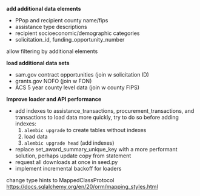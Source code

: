 **add additional data elements**
- PPop and recipient county name/fips
- assistance type descriptions
- recipient socioeconomic/demographic categories
- solicitation_id, funding_opportunity_number

allow filtering by additional elements

**load additional data sets**
- sam.gov contract opportunities (join w solicitation ID)
- grants.gov NOFO (join w FON)
- ACS 5 year county level data (join w county FIPS)

**Improve loader and API performance**
- add indexes to assistance_transactions, procurement_transactions, and transactions
to load data more quickly, try to do so before adding indexes:
    1. `alembic upgrade` to create tables without indexes
    2. load data
    3. `alembic upgrade head` (add indexes)
- replace set_award_summary_unique_key with a more performant solution, perhaps
update copy from statement
- request all downloads at once in seed.py
- implement incremental backoff for loaders


change type hints to MappedClassProtocol
https://docs.sqlalchemy.org/en/20/orm/mapping_styles.html
